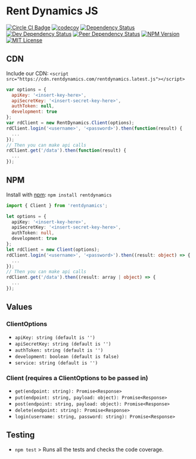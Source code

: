 
# Rent Dynamics JS

[![Circle CI Badge][circleci-badge]][circleci-link]
[![codecov][codecov-image]][codecov-link]
[![Dependency Status][dependency-image]][dependency-link]
[![Dev Dependency Status][dev-dependency-image]][dev-dependency-link]
[![Peer Dependency Status][peer-dependency-image]][peer-dependency-link]
[![NPM Version][npm-version-image]][npm-version-link]
[![MIT License][npm-license-image]][npm-license-link]


## CDN
Include our CDN: `<script src="https://cdn.rentdynamics.com/rentdynamics.latest.js"></script>`
```js
var options = {
  apiKey: '<insert-key-here>',
  apiSecretKey: '<insert-secret-key-here>',
  authToken: null,
  development: true
};
var rdClient = new RentDynamics.Client(options);
rdClient.login('<username>', '<password>').then(function(result) {
  ...
});
// Then you can make api calls
rdClient.get('/data').then(function(result) {
  ...
});
```


## NPM
Install with [npm](https://www.npmjs.com/): `npm install rentdynamics`
```ts
import { Client } from 'rentdynamics';

let options = {
  apiKey: '<insert-key-here>',
  apiSecretKey: '<insert-secret-key-here>',
  authToken: null,
  development: true
};
let rdClient = new Client(options);
rdClient.login('<username>', '<password>').then((result: object) => {
  ...
});
// Then you can make api calls
rdClient.get('/data').then((result: array | object) => {
  ...
});
```


## Values
### ClientOptions
 * `apiKey: string (default is '')`
 * `apiSecretKey: string (default is '')`
 * `authToken: string (default is '')`
 * `development: boolean (default is false)`
 * `service: string (default is '')`

### Client (requires a ClientOptions to be passed in)
 * `get(endpoint: string): Promise<Response>`
 * `put(endpoint: string, payload: object): Promise<Response>`
 * `post(endpoint: string, payload: object): Promise<Response>`
 * `delete(endpoint: string): Promise<Response>`
 * `login(username: string, password: string): Promise<Response>`


## Testing
 * `npm test` > Runs all the tests and checks the code coverage.


[circleci-badge]: https://circleci.com/gh/RentDynamics/rentdynamics-js/tree/master.svg?style=shield&circle-token=8ca42b3ae23f8df7f754457b3daae599f716f85c
[circleci-link]: https://circleci.com/gh/RentDynamics/rentdynamics-js
[codecov-image]: https://codecov.io/gh/RentDynamics/rentdynamics-js/branch/master/graph/badge.svg
[codecov-link]: https://codecov.io/gh/RentDynamics/rentdynamics-js
[dependency-image]: https://david-dm.org/RentDynamics/rentdynamicss/status.svg
[dependency-link]: https://david-dm.org/RentDynamics/rentdynamics
[dev-dependency-image]: https://david-dm.org/RentDynamics/rentdynamics/dev-status.svg
[dev-dependency-link]: https://david-dm.org/RentDynamics/rentdynamics?type=dev
[peer-dependency-image]: https://david-dm.org/RentDynamics/rentdynamics/peer-status.svg
[peer-dependency-link]: https://david-dm.org/RentDynamics/rentdynamics?type=peer
[npm-version-image]: https://img.shields.io/npm/v/rentdynamics.svg
[npm-version-link]: https://www.npmjs.com/package/rentdynamics
[npm-license-image]: https://img.shields.io/npm/l/rentdynamics.svg
[npm-license-link]: LICENSE
